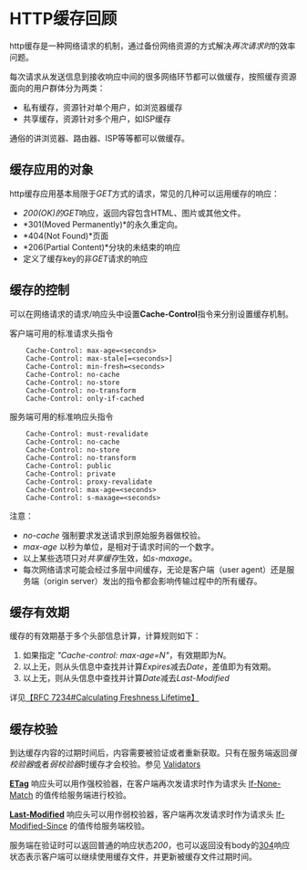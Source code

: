 # HTTP缓存回顾

http缓存是一种网络请求的机制，通过备份网络资源的方式解决*再次请求时*的效率问题。

每次请求从发送信息到接收响应中间的很多网络环节都可以做缓存，按照缓存资源面向的用户群体分为两类：

- 私有缓存，资源针对单个用户，如浏览器缓存
- 共享缓存，资源针对多个用户，如ISP缓存

通俗的讲浏览器、路由器、ISP等等都可以做缓存。

## 缓存应用的对象

http缓存应用基本局限于*GET*方式的请求，常见的几种可以运用缓存的响应：
- *200(OK)*的*GET*响应，返回内容包含HTML、图片或其他文件。
- *301(Moved Permanently)*的永久重定向。
- *404(Not Found)*页面
- *206(Partial Content)*分块的未结束的响应
- 定义了缓存key的非*GET*请求的响应

## 缓存的控制

可以在网络请求的请求/响应头中设置**Cache-Control**指令来分别设置缓存机制。

客户端可用的标准请求头指令

        Cache-Control: max-age=<seconds>
        Cache-Control: max-stale[=<seconds>]
        Cache-Control: min-fresh=<seconds>
        Cache-Control: no-cache
        Cache-Control: no-store
        Cache-Control: no-transform
        Cache-Control: only-if-cached

服务端可用的标准响应头指令

        Cache-Control: must-revalidate
        Cache-Control: no-cache
        Cache-Control: no-store
        Cache-Control: no-transform
        Cache-Control: public
        Cache-Control: private
        Cache-Control: proxy-revalidate
        Cache-Control: max-age=<seconds>
        Cache-Control: s-maxage=<seconds>

注意：
- *no-cache* 强制要求发送请求到原始服务器做校验。
- *max-age* 以秒为单位，是相对于请求时间的一个数字。
- 以上某些选项只对*共享缓存*生效，如*s-maxage*。
- 每次网络请求可能会经过多层中间缓存，无论是客户端（user agent）还是服务端（origin server）发出的指令都会影响传输过程中的所有缓存。

## 缓存有效期

缓存的有效期基于多个头部信息计算，计算规则如下：

1. 如果指定 *"Cache-control: max-age=N"*，有效期即为*N*。
2. 以上无，则从头信息中查找并计算*Expires*减去*Date*，差值即为有效期。
3. 以上无，则从头信息中查找并计算*Date*减去*Last-Modified*

详见[【RFC 7234#Calculating Freshness Lifetime】](https://tools.ietf.org/html/rfc7234#section-4.2.1)

## 缓存校验

到达缓存内容的过期时间后，内容需要被验证或者重新获取。只有在服务端返回*强校验器*或者*弱校验器*时缓存才会校验。参见 [Validators](https://developer.mozilla.org/en-US/docs/Web/HTTP/Conditional_requests#Validators)

**[ETag](https://developer.mozilla.org/en-US/docs/Web/HTTP/Headers/ETag)** 响应头可以用作强校验器，在客户端再次发请求时作为请求头 [If-None-Match](https://developer.mozilla.org/en-US/docs/Web/HTTP/Headers/If-None-Match) 的值传给服务端进行校验。

**[Last-Modified](https://developer.mozilla.org/en-US/docs/Web/HTTP/Headers/Last-Modified)** 响应头可以用作弱校验器，客户端再次发请求时作为请求头 [If-Modified-Since](https://developer.mozilla.org/en-US/docs/Web/HTTP/Headers/If-Modified-Since) 的值传给服务端校验。

服务端在验证时可以返回普通的响应状态*200*，也可以返回没有body的[304](https://developer.mozilla.org/en-US/docs/Web/HTTP/Status/304)响应状态表示客户端可以继续使用缓存文件，并更新被缓存文件过期时间。
